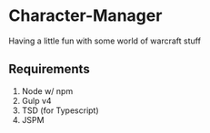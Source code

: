# Character-Manager
Having a little fun with some world of warcraft stuff

## Requirements
1. Node w/ npm
2. Gulp v4
3. TSD (for Typescript)
4. JSPM